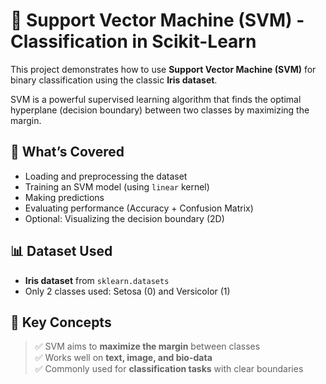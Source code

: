 # 🧠 Support Vector Machine (SVM) - Classification in Scikit-Learn

This project demonstrates how to use **Support Vector Machine (SVM)** for binary classification using the classic **Iris dataset**.

SVM is a powerful supervised learning algorithm that finds the optimal hyperplane (decision boundary) between two classes by maximizing the margin.

## 🚀 What’s Covered
- Loading and preprocessing the dataset
- Training an SVM model (using `linear` kernel)
- Making predictions
- Evaluating performance (Accuracy + Confusion Matrix)
- Optional: Visualizing the decision boundary (2D)

## 📊 Dataset Used
- **Iris dataset** from `sklearn.datasets`
- Only 2 classes used: Setosa (0) and Versicolor (1)

## 📌 Key Concepts

> ✅ SVM aims to **maximize the margin** between classes  
> ✅ Works well on **text, image, and bio-data**  
> ✅ Commonly used for **classification tasks** with clear boundaries

